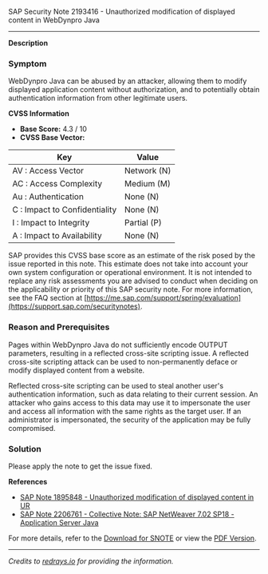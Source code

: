 SAP Security Note 2193416 - Unauthorized modification of displayed content in WebDynpro Java

---

**Description**

### Symptom

WebDynpro Java can be abused by an attacker, allowing them to modify displayed application content without authorization, and to potentially obtain authentication information from other legitimate users.

**CVSS Information**

- **Base Score:** 4.3 / 10
- **CVSS Base Vector:**

| Key                             | Value         |
|---------------------------------|---------------|
| AV : Access Vector              | Network (N)   |
| AC : Access Complexity          | Medium (M)    |
| Au : Authentication             | None (N)      |
| C : Impact to Confidentiality   | None (N)      |
| I : Impact to Integrity         | Partial (P)   |
| A : Impact to Availability      | None (N)      |

SAP provides this CVSS base score as an estimate of the risk posed by the issue reported in this note. This estimate does not take into account your own system configuration or operational environment. It is not intended to replace any risk assessments you are advised to conduct when deciding on the applicability or priority of this SAP security note. For more information, see the FAQ section at [https://me.sap.com/support/spring/evaluation](https://support.sap.com/securitynotes).

### Reason and Prerequisites

Pages within WebDynpro Java do not sufficiently encode OUTPUT parameters, resulting in a reflected cross-site scripting issue. A reflected cross-site scripting attack can be used to non-permanently deface or modify displayed content from a website.

Reflected cross-site scripting can be used to steal another user's authentication information, such as data relating to their current session. An attacker who gains access to this data may use it to impersonate the user and access all information with the same rights as the target user. If an administrator is impersonated, the security of the application may be fully compromised.

### Solution

Please apply the note to get the issue fixed.

**References**

- [SAP Note 1895848 - Unauthorized modification of displayed content in UR](https://me.sap.com/notes/1895848)
- [SAP Note 2206761 - Collective Note: SAP NetWeaver 7.02 SP18 - Application Server Java](https://me.sap.com/notes/2206761)

For more details, refer to the [Download for SNOTE](https://notesdownloads.sap.com/note/0040000018127402017) or view the [PDF Version](https://userapps.support.sap.com/sap/support/sfm/notes/print/0002193416?language=en-US&token=6341FB26DABD931664918DC7A3E86EDA).

---

*Credits to [redrays.io](https://redrays.io) for providing the information.*